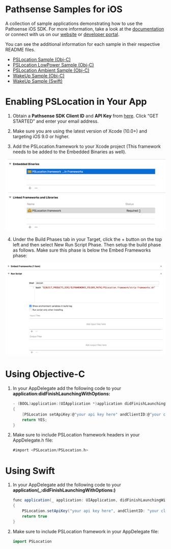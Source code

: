 # Pathsense Samples for iOS

A collection of sample applications demonstrating how to use the Pathsense iOS SDK. For more information, take a look at the [documentation](https://developer.pathsense.com/documentation) or connect with us on our [website](https://pathsense.com/) or [developer portal](https://developer.pathsense.com/).

You can see the additional information for each sample in their respective README files.

  - [PSLocation Sample (Obj-C)](PSLocationSample/README.md)
  - [PSLocation LowPower Sample (Obj-C)](PSLocationLowPowerSample/README.md)
  - [PSLocation Ambient Sample (Obj-C)](PSLocationAmbientSample/README.md)
  - [WakeUp Sample (Obj-C)](WakeUpSampleObj-C/README.md)
  - [WakeUp Sample (Swift)](WakeUpSample/README.md)

# Enabling PSLocation in Your App

1. Obtain a **Pathsense SDK Client ID** and **API Key** from [here](https://pathsense.com/). Click “GET STARTED” and enter your email address.

2. Make sure you are using the latest version of Xcode (10.0+) and targeting iOS 9.0 or higher.

3. Add the PSLocation.framework to your Xcode project (This framework needs to be added to the Embedded Binaries as well).

![Screenshot1](frameworks.png?raw=true "")

4. Under the Build Phases tab in your Target, click the + button on the top left and then select New Run Script Phase. Then setup the build phase as follows. Make sure this phase is below the Embed Frameworks phase:

![Screenshot2](RunScript.png?raw=true "")

# Using Objective-C

1. In your AppDelegate add the following code to your **application:didFinishLaunchingWithOptions:**

    ```groovy
	- (BOOL)application:(UIApplication *)application didFinishLaunchingWithOptions:(NSDictionary *)launchOptions
	{
		[PSLocation setApiKey:@"your api key here" andClientID:@"your client ID"];
    	return YES;
	}
	```

2. Make sure to include PSLocation framework headers in your AppDelegate.h file:

    ```groovy
	#import <PSLocation/PSLocation.h>
	```

# Using Swift

1. In your AppDelegate add the following code to your **application(_:didFinishLaunchingWithOptions:)**

    ```groovy
    func application(_ application: UIApplication, didFinishLaunchingWithOptions launchOptions: [UIApplication.LaunchOptionsKey: Any]?) -> Bool
    {
        PSLocation.setApiKey("your api key here", andClientID: "your client ID")
        return true
    }
	```
2. Make sure to include PSLocation framework in your AppDelegate file:

    ```groovy
	import PSLocation
	```

